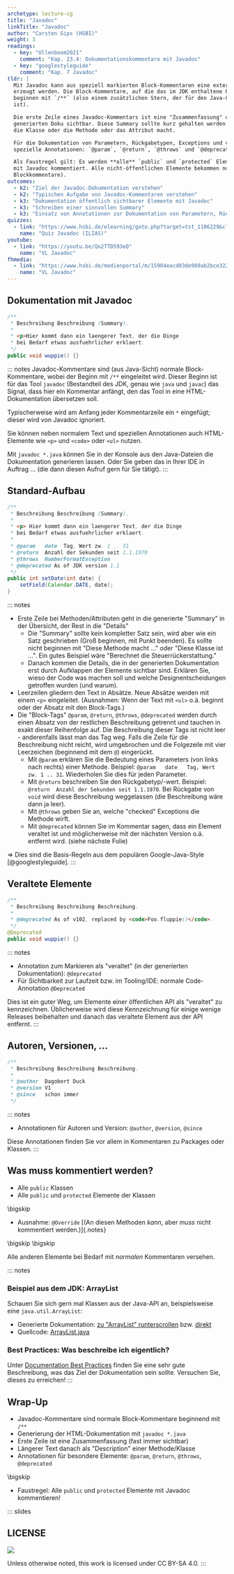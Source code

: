```yaml
---
archetype: lecture-cg
title: "Javadoc"
linkTitle: "Javadoc"
author: "Carsten Gips (HSBI)"
weight: 3
readings:
  - key: "Ullenboom2021"
    comment: "Kap. 23.4: Dokumentationskommentare mit Javadoc"
  - key: "googlestyleguide"
    comment: "Kap. 7 Javadoc"
tldr: |
  Mit Javadoc kann aus speziell markierten Block-Kommentaren eine externe Dokumentation im HTML-Format
  erzeugt werden. Die Block-Kommentare, auf die das im JDK enthaltene Programm `javadoc` reagiert,
  beginnen mit `/**` (also einem zusätzlichen Stern, der für den Java-Compiler nur das erste Kommentarzeichen
  ist).

  Die erste Zeile eines Javadoc-Kommentars ist eine "Zusammenfassung" und an fast allen Stellen der
  generierten Doku sichtbar. Diese Summary sollte kurz gehalten werden und eine Idee vermitteln, was
  die Klasse oder die Methode oder das Attribut macht.

  Für die Dokumentation von Parametern, Rückgabetypen, Exceptions und veralteten Elementen existieren
  spezielle Annotationen: `@param`, `@return`, `@throws` und `@deprecated`.

  Als Faustregel gilt: Es werden **alle** `public` und `protected` Elemente (Klassen, Methoden, Attribute)
  mit Javadoc kommentiert. Alle nicht-öffentlichen Elemente bekommen normale Java-Kommentare (Zeilen- oder
  Blockkommentare).
outcomes:
  - k2: "Ziel der Javadoc-Dokumentation verstehen"
  - k2: "Typischen Aufgabe von Javadoc-Kommentaren verstehen"
  - k3: "Dokumentation öffentlich sichtbarer Elemente mit Javadoc"
  - k3: "Schreiben einer sinnvollen Summary"
  - k3: "Einsatz von Annotationen zur Dokumentation von Parametern, Rückgabetypen, Exceptions, veralteten Elementen"
quizzes:
  - link: "https://www.hsbi.de/elearning/goto.php?target=tst_1106229&client_id=FH-Bielefeld"
    name: "Quiz Javadoc (ILIAS)"
youtube:
  - link: "https://youtu.be/Qo2TTD593eQ"
    name: "VL Javadoc"
fhmedia:
  - link: "https://www.hsbi.de/medienportal/m/15984eacd03de989ab2bce322ace5d74da962a911ae45afbb60958714ed6b16c72c962aec4b60acda9419ef15d26c5a5265129245f26beb0f905af9a7176b9fa"
    name: "VL Javadoc"
---
```



## Dokumentation mit Javadoc

```java
/**
 * Beschreibung Beschreibung (Summary).
 *
 * <p>Hier kommt dann ein laengerer Text, der die Dinge
 * bei Bedarf etwas ausfuehrlicher erklaert.
 */
public void wuppie() {}
```

::: notes
Javadoc-Kommentare sind (aus Java-Sicht) normale Block-Kommentare, wobei der Beginn mit
`/**` eingeleitet wird. Dieser Beginn ist für das Tool `javadoc` (Bestandteil des JDK,
genau wie `java` und `javac`) das Signal, dass hier ein Kommentar anfängt, den das
Tool in eine HTML-Dokumentation übersetzen soll.

Typischerweise wird am Anfang jeder Kommentarzeile ein `*` eingefügt; dieser wird von
Javadoc ignoriert.

Sie können neben normalem Text und speziellen Annotationen auch HTML-Elemente wie `<p>`
und `<code>` oder `<ul>` nutzen.

Mit `javadoc *.java` können Sie in der Konsole aus den Java-Dateien die Dokumentation
generieren lassen. Oder Sie geben das in Ihrer IDE in Auftrag ... (die dann diesen
Aufruf gern für Sie tätigt).
:::


## Standard-Aufbau

```java
/**
 * Beschreibung Beschreibung (Summary).
 *
 * <p> Hier kommt dann ein laengerer Text, der die Dinge
 * bei Bedarf etwas ausfuehrlicher erklaert.
 *
 * @param   date  Tag, Wert zw. 1 .. 31
 * @return  Anzahl der Sekunden seit 1.1.1970
 * @throws  NumberFormatException
 * @deprecated As of JDK version 1.1
 */
public int setDate(int date) {
    setField(Calendar.DATE, date);
}
```

::: notes
*   Erste Zeile bei Methoden/Attributen geht in die generierte "Summary" in der Übersicht,
    der Rest in die "Details"
    *   Die "Summary" sollte kein kompletter Satz sein, wird aber wie ein Satz geschrieben
        (Groß beginnen, mit Punkt beenden). Es sollte nicht beginnen mit "Diese Methode
        macht ..." oder "Diese Klasse ist ...". Ein gutes Beispiel wäre "Berechnet die
        Steuerrückerstattung."
    *   Danach kommen die Details, die in der generierten Dokumentation erst durch
        Aufklappen der Elemente sichtbar sind. Erklären Sie, wieso der Code was machen
        soll und welche Designentscheidungen getroffen wurden (und warum).
*   Leerzeilen gliedern den Text in Absätze. Neue Absätze werden mit einem `<p>` eingeleitet.
    (Ausnahmen: Wenn der Text mit `<ul>` o.ä. beginnt oder der Absatz  mit den Block-Tags.)
*   Die "Block-Tags" `@param`, `@return`, `@throws`, `@deprecated` werden durch einen
    Absatz von der restlichen Beschreibung getrennt und tauchen in exakt dieser Reihenfolge
    auf. Die Beschreibung dieser Tags ist nicht leer - anderenfalls lässt man das Tag weg.
    Falls die Zeile für die Beschreibung nicht reicht, wird umgebrochen und die Folgezeile
    mit vier Leerzeichen (beginnend mit dem `@`) eingerückt.
    *   Mit `@param` erklären Sie die Bedeutung eines Parameters (von links nach rechts) einer
        Methode. Beispiel: `@param   date   Tag, Wert zw. 1 .. 31`. Wiederholen Sie dies für
        jeden Parameter.
    *   Mit `@return` beschreiben Sie den Rückgabetyp/-wert. Beispiel:
        `@return  Anzahl der Sekunden seit 1.1.1970`.
        Bei Rückgabe von `void` wird diese Beschreibung weggelassen (die Beschreibung wäre
        dann ja leer).
    *   Mit `@throws` geben Sie an, welche "checked" Exceptions die Methode wirft.
    *   Mit `@deprecated` können Sie im Kommentar sagen, dass ein Element veraltet ist und
        möglicherweise mit der nächsten Version o.ä. entfernt wird. (siehe nächste Folie)

=> Dies sind die Basis-Regeln aus dem populären Google-Java-Style [@googlestyleguide].
:::


## Veraltete Elemente

```java
/**
 * Beschreibung Beschreibung Beschreibung.
 *
 * @deprecated As of v102, replaced by <code>Foo.fluppie()</code>.
 */
@Deprecated
public void wuppie() {}
```

::: notes
*   Annotation zum Markieren als "veraltet" (in der generierten Dokumentation): `@deprecated`
*   Für Sichtbarkeit zur Laufzeit bzw. im Tooling/IDE: normale Code-Annotation `@Deprecated`

Dies ist ein guter Weg, um Elemente einer öffentlichen API als "veraltet" zu
kennzeichnen. Üblicherweise wird diese Kennzeichnung für einige wenige Releases
beibehalten und danach das veraltete Element aus der API entfernt.
:::


## Autoren, Versionen, ...

```java
/**
 * Beschreibung Beschreibung Beschreibung.
 *
 * @author  Dagobert Duck
 * @version V1
 * @since   schon immer
 */
```

::: notes
*   Annotationen für Autoren und Version: `@author`, `@version`, `@since`

Diese Annotationen finden Sie vor allem in Kommentaren zu Packages oder Klassen.
:::


## Was muss kommentiert werden?

*   Alle `public` Klassen
*   Alle `public` und `protected` Elemente der Klassen

\bigskip

*   Ausnahme: `@Override`  [(An diesen Methoden _kann_, aber _muss_ nicht kommentiert werden.)]{.notes}

\bigskip
\bigskip

Alle anderen Elemente bei Bedarf mit _normalen_ Kommentaren versehen.

::: notes
### Beispiel aus dem JDK: ArrayList

Schauen Sie sich gern mal Klassen aus der Java-API an, beispielsweise eine `java.util.ArrayList`:
*   Generierte Dokumentation:
    [zu "ArrayList" runterscrollen](https://docs.oracle.com/javase/8/docs/api/index.html?java/util/package-summary.html)
    bzw. [direkt](https://docs.oracle.com/javase/8/docs/api/java/util/ArrayList.html)
*   Quellcode: [ArrayList.java](https://hg.openjdk.java.net/jdk8/jdk8/jdk/file/tip/src/share/classes/java/util/ArrayList.java)

### Best Practices: Was beschreibe ich eigentlich?

Unter [Documentation Best Practices](https://github.com/google/styleguide/blob/gh-pages/docguide/best_practices.md#documentation-is-the-story-of-your-code)
finden Sie eine sehr gute Beschreibung, was das Ziel der Dokumentation sein sollte. Versuchen Sie, dieses zu erreichen!
:::


## Wrap-Up

*   Javadoc-Kommentare sind normale Block-Kommentare beginnend mit `/**`
*   Generierung der HTML-Dokumentation mit `javadoc *.java`
*   Erste Zeile ist eine Zusammenfassung (fast immer sichtbar)
*   Längerer Text danach als "Description" einer Methode/Klasse
*   Annotationen für besondere Elemente: `@param`, `@return`, `@throws`, `@deprecated`

\bigskip

*   Faustregel: Alle `public` und `protected` Elemente mit Javadoc kommentieren!







<!-- DO NOT REMOVE - THIS IS A LAST SLIDE TO INDICATE THE LICENSE AND POSSIBLE EXCEPTIONS (IMAGES, ...). -->
::: slides
## LICENSE
![](https://licensebuttons.net/l/by-sa/4.0/88x31.png)

Unless otherwise noted, this work is licensed under CC BY-SA 4.0.
:::
